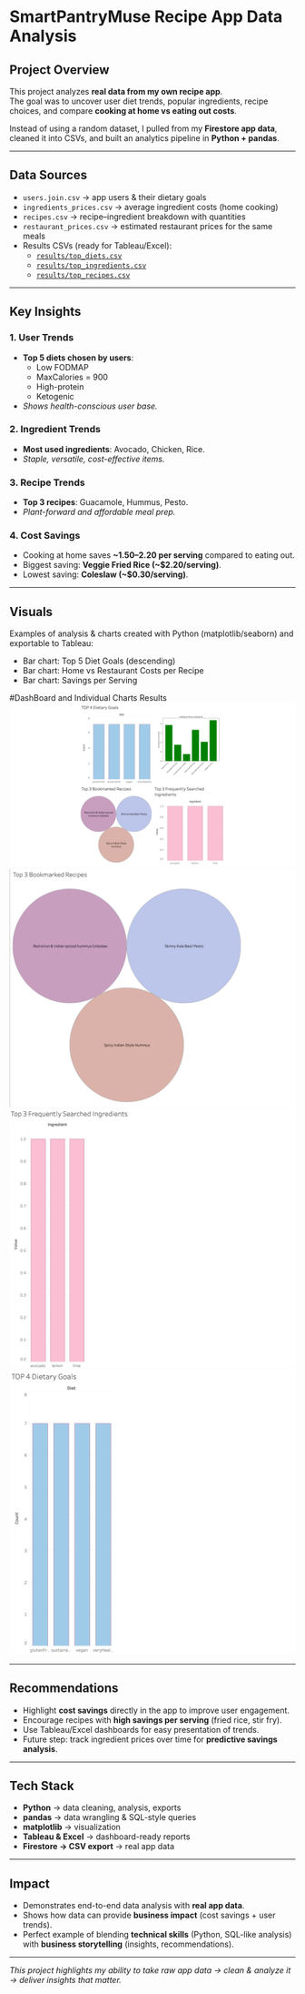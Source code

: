 # SmartPantryMuse Recipe App Data Analysis  

## Project Overview
This project analyzes **real data from my own recipe app**.  
The goal was to uncover user diet trends, popular ingredients, recipe choices, and compare **cooking at home vs eating out costs**.  

Instead of using a random dataset, I pulled from my **Firestore app data**, cleaned it into CSVs, and built an analytics pipeline in **Python + pandas**.  

---

## Data Sources
- `users.join.csv` → app users & their dietary goals  
- `ingredients_prices.csv` → average ingredient costs (home cooking)  
- `recipes.csv` → recipe–ingredient breakdown with quantities  
- `restaurant_prices.csv` → estimated restaurant prices for the same meals  
- Results CSVs (ready for Tableau/Excel):
  - [`results/top_diets.csv`](results/top_diets.csv)  
  - [`results/top_ingredients.csv`](results/top_ingredients.csv)  
  - [`results/top_recipes.csv`](results/top_recipes.csv)  

---

##  Key Insights
### 1. User Trends
- **Top 5 diets chosen by users**:  
  - Low FODMAP  
  - MaxCalories = 900  
  - High-protein  
  - Ketogenic  
-  *Shows health-conscious user base.*

### 2. Ingredient Trends
- **Most used ingredients**: Avocado, Chicken, Rice.  
-  *Staple, versatile, cost-effective items.*

### 3. Recipe Trends
- **Top 3 recipes**: Guacamole, Hummus, Pesto.  
-  *Plant-forward and affordable meal prep.*

### 4. Cost Savings
- Cooking at home saves **~$1.50–$2.20 per serving** compared to eating out.  
- Biggest saving: **Veggie Fried Rice (~$2.20/serving)**.  
- Lowest saving: **Coleslaw (~$0.30/serving)**.  

---

## Visuals
Examples of analysis & charts created with Python (matplotlib/seaborn) and exportable to Tableau:  
- Bar chart: Top 5 Diet Goals (descending)  
- Bar chart: Home vs Restaurant Costs per Recipe  
- Bar chart: Savings per Serving  

#DashBoard and Individual Charts Results
![Results Dashboard](visuals/Dashboard.png)
![Top Bookmarked Recipes](visuals/Bookmark.png)
![Top Searched Ingredients ](visuals/Ingredients.png)
![Top Dietary Goals](visuals/DietaryGoals.png)



---

## Recommendations
- Highlight **cost savings** directly in the app to improve user engagement.  
- Encourage recipes with **high savings per serving** (fried rice, stir fry).  
- Use Tableau/Excel dashboards for easy presentation of trends.  
- Future step: track ingredient prices over time for **predictive savings analysis**.  

---

## Tech Stack
- **Python** → data cleaning, analysis, exports  
- **pandas** → data wrangling & SQL-style queries  
- **matplotlib** → visualization  
- **Tableau & Excel** → dashboard-ready reports  
- **Firestore → CSV export** → real app data  

---

## Impact
- Demonstrates end-to-end data analysis with **real app data**.  
- Shows how data can provide **business impact** (cost savings + user trends).  
- Perfect example of blending **technical skills** (Python, SQL-like analysis) with **business storytelling** (insights, recommendations).  

---

*This project highlights my ability to take raw app data → clean & analyze it → deliver insights that matter.*  
